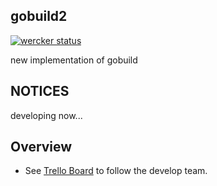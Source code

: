 ## gobuild2
[![wercker status](https://app.wercker.com/status/33c73c9c4ea5cbc96ca1660d2e1b58a6/s/ "wercker status")](https://app.wercker.com/project/bykey/33c73c9c4ea5cbc96ca1660d2e1b58a6)

new implementation of gobuild

## NOTICES
developing now...

## Overview
* See [Trello Board](https://trello.com/b/Ml7fV574/gobuild2) to follow the develop team.

